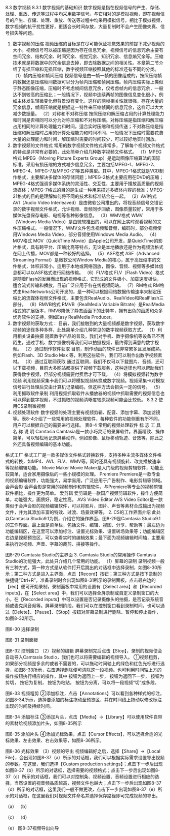 8.3 数字视频
8.3.1 数字视频的基础知识
数字视频是指在视频信号的产生、存储、处理、重放、传送等过程中均采用数字信号。与它相对的是模拟视频，即在视频信号的产生、存储、处理、重放、传送等过程中均采用模拟信号。相比于模拟视频，数字视频的抗干扰性更好，更适合长时间存放，大量复制时不会产生图像失真、信号损失等问题。
1. 数字视频的压缩
视频压缩的目标是在尽可能保证视觉效果的前提下减少视频的大小。视频信号可以被压缩是因为存在信息冗余，视频信号的信息冗余主要有空间冗余、结构冗余、时间冗余、视觉冗余、知识冗余、信息熵冗余等。压缩技术就是将数据中的冗余信息去掉，即去除数据之间的相关性。本章第二节介绍了有损压缩和无损压缩，数字视频压缩按照其他的标准还有不同的分类。
（1）帧内压缩和帧间压缩
视频信号是由一帧一帧的图像组成的，按照压缩帧内数据还是压缩帧间数据可以分为帧内压缩和帧间压缩。帧内压缩实际上类似于静态图像压缩，压缩时不考虑帧间信息冗余，仅考虑帧内的信息冗余，一般达不到较高的压缩比；一般情况下，视频中连续两帧的图像信息变化很小，例如主体发生轻微变化但背景没有变化，这样的两帧相关性就很强，存在大量的冗余信息，帧间压缩就是根据这一特性来压缩帧间的信息冗余，这样可以大大减少数据量。
（2）对称和不对称压缩
按照压缩和解压缩占用的计算处理能力和时间是否相同可以分为对称压缩和不对称压缩。对称压缩是指压缩和解压缩占用相同的计算处理能力和时间，适合实时压缩和视频传送；不对称压缩是指压缩和解压缩时占用的计算处理能力和时间不同，一般情况下压缩时需要花费大量的处理能力和时间，解压缩时需要的时间较少，可以较好地实时回放。
2. 数字视频的文件格式
常用的数字视频文件格式非常多，了解每个视频文件格式的特点是非常有必要的，此处简单介绍几种数字视频文件格式。
（1）MPEG格式
MPEG（Moving Picture Experts Group）是运动图像压缩算法的国际标准，采用有损压缩的方式减少信息冗余，主要包括MPEG-1、MPEG-2、MPEG-4、MPEG-7及MPEG-21等五种类型。其中，MPEG-1格式就是VCD制作格式，主要解决多媒体的存储问题；MPEG-2格式主要应用在DVD的压缩；MPEG-4格式强调多媒体系统的灵活性、交互性，主要用于播放高质量的视频流媒体；MPEG-7格式的目的是生成一种用来描述多媒体内容的标准；MPEG-21格式的目的是理解如何将不同的技术和标准结合在一起。
（2）AVI格式
AVI（Audio Video Interleaved）是由微软公司推出的，将视音频信号交错记录的数字视频文件格式，允许视频、音频同步回放，图像质量较好，常用于多媒体光盘保存电影、电视等各种影像信息。
（3）WMV格式
WMV（Windows Media Video）是由微软推出的，可以在网上实时观看视频的文件压缩格式。一般情况下，WMV文件包含视频和音频，编码时，部分视频使用Windows Media Video，部分音频使用Windows Media Audio。
（4）MOV格式
MOV（QuickTime Movie）由Apple公司开发，是QuickTime的影片格式，具有跨平台、压缩比高等特点，无论是本地播放还是作为视频流格式在网上传播，MOV都是一种较好的选择。
（5）ASF格式
ASF（Advanced Streaming Format）是微软公司Window Media的核心，属于高压缩率的文件格式，体积非常小，适用于本地或网络回放，图像、音频、视频等多媒体信息都可以以ASF格式进行网络传输。
（6）FLV格式
FLV（Flash Video）格式是随着Flash的发展而出现的视频格式，它形成的文件极小、加载速度极快，适合流式传输和播放，目前广泛应用于各在线视频网站。
（7）RM格式
RM格式由RealNetworks公司开发的，是一种可以根据网络数据传输速率来制定压缩比的流媒体视频文件格式，主要包含RealAudio、RealVideo和RealFlash三部分。
（8）RMVB格式
RMVB（RealMedia Variable Bitrate）是RealMedia格式的扩展版本，RMVB降低了静态画面下的比特率，拥有出色的画质和众多优秀软件的支持，例如Easy RealMedia Producer。
3. 数字视频的获取方式：
目前，我们接触到的大量视频都是数字视频，获取数字视频的途径多种多样，此处简单介绍几种常见的数字视频获取方式。
（1）利用相关设备拍摄
随着数字产品的普及，我们对手机、数字摄像机等设备已不再陌生，通过手机、数字摄像机等我们可以拍摄视频，最终得到满意的数字视频。
（2）通过制作软件获取
目前，制作动画的软件已非常繁多且发展成熟，例如Flash、3D Studio Max 等，利用这些软件，我们可以制作出数字视频素材。
（3）通过互联网获取
通过互联网，我们不仅可以下载图片、音频，还可以下载视频，目前大多网站都提供了视频下载服务，这种途径也可以帮助我们获得数字视频，但部分视频需要付费后才可下载。
（4）将模拟视频转为数字视频
利用视频采集卡我们可以将模拟视频转换成数字视频。视频采集卡对模拟信号进行处理后交由计算机记录编码，但这种方法会损失一定的信号。
（5）利用抓取软件录制
利用视频抓取软件从播放器的视频中抓取需要的视频信息也可以得到数字视频，不过抓取的视频清晰度较原视频可能会比较低。
8.3.2 使用CS录制微视频
1. 视频处理软件
数字视频的处理主要有视频剪辑、配音、添加字幕、添加滤镜等。表8-4介绍了一些常用的视频处理软件，每种软件的功能侧重有所不同，用户可以根据自己的需要进行选择。
表8-4 常用的视频处理软件
标 志	工 具 名 称	说 明
 	Camtasia	Camtasia是一款小巧灵活的录屏软件。界面精致、操作简单，可以轻松地记录屏幕动作，例如影像、鼠标移动轨迹、音效等，除此之外还具备视频编辑的基本功能。
 	
格式工厂
	格式工厂是一款多媒体文件格式转换软件，支持多种主流多媒体文件格式的转换，如MP4、AVI、FLV、WMV等。同时还具有视频旋转、改变播放速率等视频编辑功能。
 	Movie Maker	Movie Maker是入门级的视频剪辑软件，功能比较简单，适合家用摄像后的一些小规模的处理。
 	Premiere	Premiere是一款专业的视频编辑软件，功能强大，易学易用，广泛应用于广告制作、电影剪辑等领域。
 	会声会影	会声会影是常用的视频制作和剪辑软件，与Premiere等专业的视频剪辑软件相比，操作更为简单。
 	爱剪辑	爱剪辑是一款国产视频剪辑软件，操作方便简单，功能强大，画质好，稳定性高。
 	AVS Video Editor	AVS Video Editor是一款类似于会声会影的视频编辑软件，可以将影片、图片、声音等素材合成输出为视频文件，并为其添加丰富的特效、过渡、场景效果等。 
2. CS的工作界面介绍
此处以Camtasia Studio9.1为例，介绍它的操作界面，图8-29是Camtasia Studio9.1的工作界面。最上面是菜单栏，包括文件、编辑、视图、分享、帮助等；最左边为功能编辑区，在这里可以添加标注、设置光标效果、设置转场效果等；功能编辑区右边是视频预览区，可以查看实时的编辑效果；最下面为视频编辑时间轴，主要用来执行对视频、声音、字幕的裁剪、拼接等操作。
 
图8-29 Camtasia Studio的主界面
3. Camtasia Studio的常用操作
Camtasia Studio的功能强大，此处只介绍几个常用的功能。
（1）屏幕的录制
录制视频一般有三种方式，第一种方式是从软件打开后跳出的对话框中选择录制，如图8-30所示；第二种方式是进入主界面，点击【Record】按钮；第三种方式是按下录制的快捷键“Ctrl+R”。准备录制时会出现如图8-31所示的录制面板，点击最右边的【rec】便可开始录制，录制面板中常用的设置有【Select area】和【Recorded inputs】，在【Select area】中，我们可以选择全屏录制或自定义录制窗口的大小，在【Recorded inputs】中可以设置是否记录摄像头的拍摄，是否记录系统音频或麦克风音频等。屏幕录制阶段，我们可以在控制窗口看到录制时间，也可以通过【Delete】、【Pause】、【Stop】按钮对屏幕录制进行删除、暂停和停止操作，如图8-32所示。
 
图8-30 选择录制
 
图8-31 录制面板
 
图8-32 控制窗口
（2）视频的编辑
屏幕录制完后点击【Stop】，录制的视频便会自动导入Camtasia Studio，我们也可以将需要编辑的视频导入。
①视频粗剪，如果部分视频是多余的或者不需要的，可以拖动时间轴上的绿色和红色光标进行选择，如图8-33所示，右击选择删除便可清除这一段视频。也可利用时间轴上方的操作按钮执行相应的操作，其中 按钮为返回上一步， 按钮为返回下一步， 按钮为剪切， 按钮为复制， 按钮为粘贴， 按钮为分离，可以将一段视频“切”成多段。
 
图8-33 视频粗剪
②添加标注，点击【Annotations】可以看到各种样式的标注，如图8-34所示，选择要添加的标注拖动至预览区，并在时间线上拖动以修改标注出现的时间及持续时间。
 
图8-34 添加标注
③添加片头，点击【Media】→【Library】可以使用软件自带的素材给视频添加片头，如图8-35所示
 
图8-35 添加片头
④添加光标效果，点击【Cursor Effects】，可以选择合适的光标效果、左击效果、右击效果等，如图8-36所示。
   
图8-36 光标效果
（3）视频的导出
视频编辑好之后，选择【Share】→【Local File】，会出现如图8-37（a）所示的对话框，我们可以根据实际需求设置导出视频的参数。在这里，我们选择【Custom production settings】；点击下一步后出现如图8-37（b）所示的对话框，选择需要的视频格式；点击下一步后出现如图8-37（c）所示的对话框，我们可以对控制条、视频设置、音频设置进行相应的选择，当然设置的视音频品质越高，视频文件也越大；点击下一步后出现如图8-37（d）所示的对话框，这里我们一般不做更改，点击下一步出现如图8-37（e）所示的对话框，在这里我们对视频文件命名并选择保存路径即可完成视频的导出。

  
（a）                                                （b）
   
（c）                                                 （d）
 
（e）
图8-37视频导出向导
